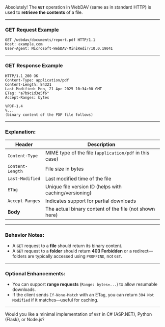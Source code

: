 Absolutely! The **`GET`** operation in WebDAV (same as in standard HTTP) is used to **retrieve the contents** of a file.

---

### **GET Request Example**
```http
GET /webdav/documents/report.pdf HTTP/1.1
Host: example.com
User-Agent: Microsoft-WebDAV-MiniRedir/10.0.19041
```

---

### **GET Response Example**
```http
HTTP/1.1 200 OK
Content-Type: application/pdf
Content-Length: 84321
Last-Modified: Mon, 21 Apr 2025 10:34:00 GMT
ETag: "a7b9c1d3e5f6"
Accept-Ranges: bytes

%PDF-1.4
%...
(binary content of the PDF file follows)
```

---

### Explanation:

| Header           | Description                                                  |
|------------------|--------------------------------------------------------------|
| `Content-Type`   | MIME type of the file (`application/pdf` in this case)       |
| `Content-Length` | File size in bytes                                           |
| `Last-Modified`  | Last modified time of the file                               |
| `ETag`           | Unique file version ID (helps with caching/versioning)       |
| `Accept-Ranges`  | Indicates support for partial downloads                      |
| **Body**         | The actual binary content of the file (not shown here)       |

---

### Behavior Notes:
- A `GET` request to a **file** should return its binary content.
- A `GET` request to a **folder** should return **403 Forbidden** or a redirect—folders are typically accessed using `PROPFIND`, not `GET`.

---

### Optional Enhancements:
- You can support **range requests** (`Range: bytes=...`) to allow resumable downloads.
- If the client sends `If-None-Match` with an ETag, you can return `304 Not Modified` if it matches—useful for caching.

---

Would you like a minimal implementation of `GET` in C# (ASP.NET), Python (Flask), or Node.js?